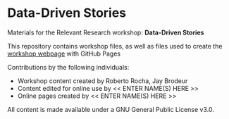 # Data-Driven Stories
Materials for the Relevant Research workshop: **Data-Driven Stories**  

This repository contains workshop files, as well as files used to create the [workshop webpage](https://scds.githib.io/data-driven-stories) with GitHub Pages   


Contributions by the following individuals: 
- Workshop content created by Roberto Rocha, Jay Brodeur
- Content edited for online use by << ENTER NAME(S) HERE >> 
- Online pages created by << ENTER NAME(S) HERE >> 


  
All content is made available under a GNU General Public License v3.0.
